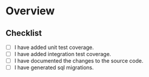 # Overview

<!--
Please briefly describe what your branch does and why.
Ensure that you provide enough context for the reviewer.
-->

## Checklist

- [ ] I have added unit test coverage.
- [ ] I have added integration test coverage.
- [ ] I have documented the changes to the source code.
- [ ] I have generated sql migrations.
